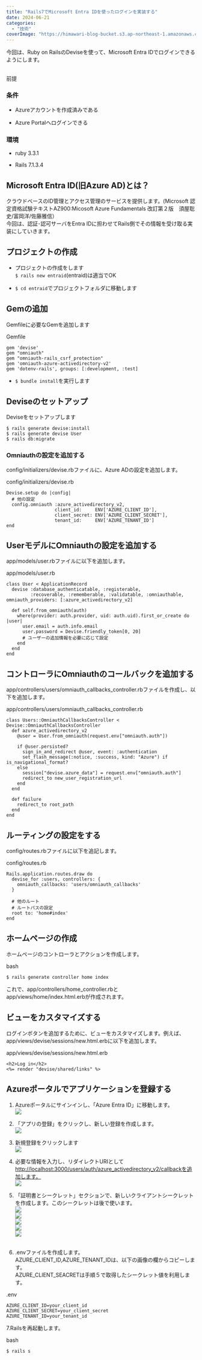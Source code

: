 ```yaml
---
title: "Rails7でMicrosoft Entra IDを使ったログインを実装する"
date: 2024-06-21
categories: 
  - "技術"
coverImage: "https://himawari-blog-bucket.s3.ap-northeast-1.amazonaws.com/posts/images/Microsoft_Azure.svg_.png"
---
```


今回は、Ruby on RailsのDeviseを使って、Microsoft Entra IDでログインできるようにします。

##   
前提

### [](https://qiita.com/himawari_project/items/8ec59a8cb6d2abce4221#%E6%9D%A1%E4%BB%B6)条件

- Azureアカウントを作成済みである

- Azure Portalへログインできる

### 環境

- ruby 3.3.1

- Rails 7.1.3.4

## Microsoft Entra ID(旧Azure AD)とは？

クラウドベースのID管理とアクセス管理のサービスを提供します。(Microsoft 認定資格試験テキストAZ900:Micosoft Azure Fundamentals 改訂第２版　須屋聡史/富岡洋/佐藤雅信）  
今回は、認証･認可サーバをEntra IDに担わせてRails側でその情報を受け取る実装にしていきます。

## プロジェクトの作成

- プロジェクトの作成をします  
    `$ rails new entraid`(entraid)は適当でOK

- `$ cd entraid`でプロジェクトフォルダに移動します

## Gemの追加

Gemfileに必要なGemを追加します

Gemfile

```
gem 'devise'
gem "omniauth"
gem "omniauth-rails_csrf_protection"
gem 'omniauth-azure-activedirectory-v2'
gem 'dotenv-rails', groups: [:development, :test]
```

- `$ bundle install`を実行します

## Deviseのセットアップ

Deviseをセットアップします

```
$ rails generate devise:install
$ rails generate devise User
$ rails db:migrate
```

### Omniauthの設定を追加する

config/initializers/devise.rbファイルに、Azure ADの設定を追加します。

config/initializers/devise.rb

```
Devise.setup do |config|
  # 他の設定
  config.omniauth :azure_activedirectory_v2,
                  client_id:     ENV['AZURE_CLIENT_ID'],
                  client_secret: ENV['AZURE_CLIENT_SECRET'],
                  tenant_id:     ENV['AZURE_TENANT_ID']
end
```

## UserモデルにOmniauthの設定を追加する

app/models/user.rbファイルに以下を追加します。

app/models/user.rb

```
class User < ApplicationRecord
  devise :database_authenticatable, :registerable,
         :recoverable, :rememberable, :validatable, :omniauthable, omniauth_providers: [:azure_activedirectory_v2]

  def self.from_omniauth(auth)
    where(provider: auth.provider, uid: auth.uid).first_or_create do |user|
      user.email = auth.info.email
      user.password = Devise.friendly_token[0, 20]
      # ユーザーの追加情報を必要に応じて設定
    end
  end
end
```

## コントローラにOmniauthのコールバックを追加する

app/controllers/users/omniauth\_callbacks\_controller.rbファイルを作成し、以下を追加します。

app/controllers/users/omniauth\_callbacks\_controller.rb

```
class Users::OmniauthCallbacksController < Devise::OmniauthCallbacksController
  def azure_activedirectory_v2
    @user = User.from_omniauth(request.env["omniauth.auth"])

    if @user.persisted?
      sign_in_and_redirect @user, event: :authentication
      set_flash_message(:notice, :success, kind: "Azure") if is_navigational_format?
    else
      session["devise.azure_data"] = request.env["omniauth.auth"]
      redirect_to new_user_registration_url
    end
  end

  def failure
    redirect_to root_path
  end
end

```

## ルーティングの設定をする

config/routes.rbファイルに以下を追記します。

config/routes.rb

```
Rails.application.routes.draw do
  devise_for :users, controllers: {
    omniauth_callbacks: 'users/omniauth_callbacks'
  }

  # 他のルート
  # ルートパスの設定
  root to: 'home#index'
end
```

## ホームページの作成

ホームページのコントローラとアクションを作成します。

bash

```
$ rails generate controller home index
```

これで、app/controllers/home\_controller.rbとapp/views/home/index.html.erbが作成されます。

## ビューをカスタマイズする

ログインボタンを追加するために、ビューをカスタマイズします。例えば、app/views/devise/sessions/new.html.erbに以下を追加します。

app/views/devise/sessions/new.html.erb

```
<h2>Log in</h2>
<%= render "devise/shared/links" %>
```

## Azureポータルでアプリケーションを登録する

1. Azureポータルにサインインし、「Azure Entra ID」に移動します。  
    ![](https://himawari-blog-bucket.s3.ap-northeast-1.amazonaws.com/posts/images/EntraID1.png)  
    [](https://camo.qiitausercontent.com/b0f2098fea31d927464be63b143921ec84ea498e/68747470733a2f2f71696974612d696d6167652d73746f72652e73332e61702d6e6f727468656173742d312e616d617a6f6e6177732e636f6d2f302f3539363633302f36353130633766322d326230642d613063382d333233632d6535363437373537643738372e706e67)

3. 「アプリの登録」をクリックし、新しい登録を作成します。  
    ![](https://himawari-blog-bucket.s3.ap-northeast-1.amazonaws.com/posts/images/EntraID2.png)  
    [](https://camo.qiitausercontent.com/c4b1ed75c47c85cea79e4629547f0580cd357b3a/68747470733a2f2f71696974612d696d6167652d73746f72652e73332e61702d6e6f727468656173742d312e616d617a6f6e6177732e636f6d2f302f3539363633302f65623262656636642d653565662d303935332d393336622d3731356466656333366131622e706e67)

5. 新規登録をクリックします  
    ![](https://himawari-blog-bucket.s3.ap-northeast-1.amazonaws.com/posts/images/EntraID3.png)  
    [](https://camo.qiitausercontent.com/ef9fca10f40a913c937af95b91820683439ab681/68747470733a2f2f71696974612d696d6167652d73746f72652e73332e61702d6e6f727468656173742d312e616d617a6f6e6177732e636f6d2f302f3539363633302f32623137663434642d633232362d613134332d663933622d6338343737643331313635332e706e67)

7. 必要な情報を入力し、リダイレクトURIとして[http://localhost:3000/users/auth/azure\_activedirectory\_v2/callbackを追加します。](http://localhost:3000/users/auth/azure_activedirectory_v2/callback%E3%82%92%E8%BF%BD%E5%8A%A0%E3%81%97%E3%81%BE%E3%81%99%E3%80%82)  
    ![](https://himawari-blog-bucket.s3.ap-northeast-1.amazonaws.com/posts/images/EntraID4.png)  
    [](https://camo.qiitausercontent.com/837a3e8885223639cb69bbc1af3f8acf2621de52/68747470733a2f2f71696974612d696d6167652d73746f72652e73332e61702d6e6f727468656173742d312e616d617a6f6e6177732e636f6d2f302f3539363633302f33656533393037342d373763332d663063642d393932342d3561646232613463633135642e706e67)

9. 「証明書とシークレット」セクションで、新しいクライアントシークレットを作成します。このシークレットは後で使います。  
    [](https://camo.qiitausercontent.com/027a94fb40ef7d50a53f9c925cee8097021744a8/68747470733a2f2f71696974612d696d6167652d73746f72652e73332e61702d6e6f727468656173742d312e616d617a6f6e6177732e636f6d2f302f3539363633302f33633036636162382d303161362d323866372d663131302d6539303962666138316661352e706e67)![](https://himawari-blog-bucket.s3.ap-northeast-1.amazonaws.com/posts/images/EntraID5.png)  
    ![](https://himawari-blog-bucket.s3.ap-northeast-1.amazonaws.com/posts/images/EntraID6.png)  
    ![](https://himawari-blog-bucket.s3.ap-northeast-1.amazonaws.com/posts/images/EntraID7.png)  
    ![](https://himawari-blog-bucket.s3.ap-northeast-1.amazonaws.com/posts/images/EntraID8.png)  
    [](https://camo.qiitausercontent.com/8bd6cf67ff864de6a8d2c9d5430d0007322c40e4/68747470733a2f2f71696974612d696d6167652d73746f72652e73332e61702d6e6f727468656173742d312e616d617a6f6e6177732e636f6d2f302f3539363633302f30656133353436612d323538352d336538662d363531382d6233356663613239356330352e706e67)![](https://himawari-blog-bucket.s3.ap-northeast-1.amazonaws.com/posts/images/EntraID9.png)  
    [](https://camo.qiitausercontent.com/35d4a50daa2eba81bf09adb8f9d827c995498b5b/68747470733a2f2f71696974612d696d6167652d73746f72652e73332e61702d6e6f727468656173742d312e616d617a6f6e6177732e636f6d2f302f3539363633302f30623939633666662d626539622d396331312d666534372d3735613361323831353235632e706e67)  
    [](https://camo.qiitausercontent.com/b3abe743904638ccc31847bb36b93f94b3a195d1/68747470733a2f2f71696974612d696d6167652d73746f72652e73332e61702d6e6f727468656173742d312e616d617a6f6e6177732e636f6d2f302f3539363633302f35623231353431612d653431342d393238632d326434352d3466653161346239626534652e706e67)

11. .envファイルを作成します。  
    AZURE\_CLIENT\_ID,AZURE\_TENANT\_IDは、以下の画像の欄からコピーします。  
    AZURE\_CLIENT\_SEACRETは手順５で取得したシークレット値を利用します。  
      
    [](https://camo.qiitausercontent.com/7c1fa8b9b01a479018c03984b0286c44d1bb74e8/68747470733a2f2f71696974612d696d6167652d73746f72652e73332e61702d6e6f727468656173742d312e616d617a6f6e6177732e636f6d2f302f3539363633302f38656338663462362d666232612d653731652d383432342d3435393638333461636666312e706e67)

.env

```
AZURE_CLIENT_ID=your_client_id
AZURE_CLIENT_SECRET=your_client_secret
AZURE_TENANT_ID=your_tenant_id
```

7.Railsを再起動します。

bash

```
$ rails s
```

## [](https://qiita.com/himawari_project/items/8ec59a8cb6d2abce4221#azure%E3%83%9D%E3%83%BC%E3%82%BF%E3%83%AB%E3%81%A7%E3%82%A2%E3%83%97%E3%83%AA%E3%82%B1%E3%83%BC%E3%82%B7%E3%83%A7%E3%83%B3%E3%82%92%E7%99%BB%E9%8C%B2%E3%81%99%E3%82%8B)

## [](https://qiita.com/himawari_project/items/8ec59a8cb6d2abce4221#%E3%83%93%E3%83%A5%E3%83%BC%E3%82%92%E3%82%AB%E3%82%B9%E3%82%BF%E3%83%9E%E3%82%A4%E3%82%BA%E3%81%99%E3%82%8B)

## [](https://qiita.com/himawari_project/items/8ec59a8cb6d2abce4221#%E3%83%AB%E3%83%BC%E3%83%86%E3%82%A3%E3%83%B3%E3%82%B0%E3%81%AE%E8%A8%AD%E5%AE%9A%E3%82%92%E3%81%99%E3%82%8B)
